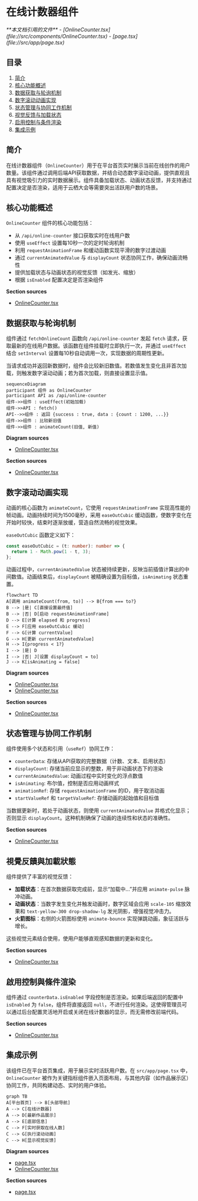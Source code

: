 # 在线计数器组件

<cite>
**本文档引用的文件**  
- [OnlineCounter.tsx](file://src/components/OnlineCounter.tsx)
- [page.tsx](file://src/app/page.tsx)
</cite>

## 目录
1. [简介](#简介)
2. [核心功能概述](#核心功能概述)
3. [数据获取与轮询机制](#数据获取与轮询机制)
4. [数字滚动动画实现](#数字滚动动画实现)
5. [状态管理与协同工作机制](#状态管理与协同工作机制)
6. [视觉反馈与加载状态](#视觉反馈与加载状态)
7. [启用控制与条件渲染](#启用控制与条件渲染)
8. [集成示例](#集成示例)

## 简介
在线计数器组件（`OnlineCounter`）用于在平台首页实时展示当前在线创作的用户数量。该组件通过调用后端API获取数据，并结合动态数字滚动动画，提供直观且具有视觉吸引力的实时数据展示。组件具备加载状态、动画状态反馈，并支持通过配置决定是否渲染，适用于云栖大会等需要突出活跃用户数的场景。

## 核心功能概述
`OnlineCounter` 组件的核心功能包括：
- 从 `/api/online-counter` 接口获取实时在线用户数
- 使用 `useEffect` 设置每10秒一次的定时轮询机制
- 利用 `requestAnimationFrame` 和缓动函数实现平滑的数字过渡动画
- 通过 `currentAnimatedValue` 与 `displayCount` 状态协同工作，确保动画流畅性
- 提供加载状态与动画状态的视觉反馈（如发光、缩放）
- 根据 `isEnabled` 配置决定是否渲染组件

**Section sources**  
- [OnlineCounter.tsx](file://src/components/OnlineCounter.tsx#L15-L157)

## 数据获取与轮询机制
组件通过 `fetchOnlineCount` 函数向 `/api/online-counter` 发起 `fetch` 请求，获取最新的在线用户数据。该函数在组件挂载时立即执行一次，并通过 `useEffect` 结合 `setInterval` 设置每10秒自动调用一次，实现数据的周期性更新。

当请求成功并返回新数据时，组件会比较新旧数值。若数值发生变化且非首次加载，则触发数字滚动动画；若为首次加载，则直接设置显示值。

```mermaid
sequenceDiagram
participant 组件 as OnlineCounter
participant API as /api/online-counter
组件->>组件 : useEffect(初始加载)
组件->>API : fetch()
API-->>组件 : 返回 {success : true, data : {count : 1200, ...}}
组件->>组件 : 比较新旧值
组件->>组件 : animateCount(旧值, 新值)
```

**Diagram sources**  
- [OnlineCounter.tsx](file://src/components/OnlineCounter.tsx#L90-L115)

**Section sources**  
- [OnlineCounter.tsx](file://src/components/OnlineCounter.tsx#L90-L115)

## 数字滚动动画实现
动画的核心函数为 `animateCount`，它使用 `requestAnimationFrame` 实现高性能的帧动画。动画持续时间为1500毫秒，采用 `easeOutCubic` 缓动函数，使数字变化在开始时较快，结束时逐渐放缓，营造自然流畅的视觉效果。

`easeOutCubic` 函数定义如下：
```ts
const easeOutCubic = (t: number): number => {
  return 1 - Math.pow(1 - t, 3);
};
```

动画过程中，`currentAnimatedValue` 状态被持续更新，反映当前插值计算出的中间数值。动画结束后，`displayCount` 被精确设置为目标值，`isAnimating` 状态重置。

```mermaid
flowchart TD
A[调用 animateCount(from, to)] --> B{from === to?}
B --> |是| C[直接设置最终值]
B --> |否| D[启动 requestAnimationFrame]
D --> E[计算 elapsed 和 progress]
E --> F[应用 easeOutCubic 缓动]
F --> G[计算 currentValue]
G --> H[更新 currentAnimatedValue]
H --> I{progress < 1?}
I --> |是| D
I --> |否| J[设置 displayCount = to]
J --> K[isAnimating = false]
```

**Diagram sources**  
- [OnlineCounter.tsx](file://src/components/OnlineCounter.tsx#L41-L87)
- [OnlineCounter.tsx](file://src/components/OnlineCounter.tsx#L31-L33)

**Section sources**  
- [OnlineCounter.tsx](file://src/components/OnlineCounter.tsx#L41-L87)

## 状态管理与协同工作机制
组件使用多个状态和引用（`useRef`）协同工作：
- `counterData`: 存储从API获取的完整数据（计数、文本、启用状态）
- `displayCount`: 存储当前应显示的整数，用于非动画状态下的渲染
- `currentAnimatedValue`: 动画过程中实时变化的浮点数值
- `isAnimating`: 布尔值，控制是否应用动画样式
- `animationRef`: 存储 `requestAnimationFrame` 的ID，用于取消动画
- `startValueRef` 和 `targetValueRef`: 存储动画的起始值和目标值

当数据更新时，若处于动画状态，则使用 `currentAnimatedValue` 并格式化显示；否则显示 `displayCount`。这种机制确保了动画的连续性和状态的准确性。

**Section sources**  
- [OnlineCounter.tsx](file://src/components/OnlineCounter.tsx#L15-L157)

## 視覺反饋與加載狀態
组件提供了丰富的视觉反馈：
- **加载状态**：在首次数据获取完成前，显示“加载中...”并应用 `animate-pulse` 脉冲动画。
- **动画状态**：当数字发生变化并触发动画时，数字区域会应用 `scale-105` 缩放效果和 `text-yellow-300 drop-shadow-lg` 发光阴影，增强视觉冲击力。
- **火箭图标**：右侧的火箭图标使用 `animate-bounce` 实现弹跳动画，象征活跃与增长。

这些视觉元素结合使用，使用户能够直观感知数据的更新和变化。

**Section sources**  
- [OnlineCounter.tsx](file://src/components/OnlineCounter.tsx#L140-L155)

## 啟用控制與條件渲染
组件通过 `counterData.isEnabled` 字段控制是否渲染。如果后端返回的配置中 `isEnabled` 为 `false`，组件将直接返回 `null`，不进行任何渲染。这使得管理员可以通过后台配置灵活地开启或关闭在线计数器的显示，而无需修改前端代码。

**Section sources**  
- [OnlineCounter.tsx](file://src/components/OnlineCounter.tsx#L138-L140)

## 集成示例
该组件已在平台首页集成，用于展示实时活跃用户数。在 `src/app/page.tsx` 中，`OnlineCounter` 被作为关键指标组件嵌入页面布局，与其他内容（如作品展示区）协同工作，共同构建动态、实时的用户体验。

```mermaid
graph TB
A[平台首页] --> B[头部导航]
A --> C[在线计数器]
A --> D[最新作品展示]
A --> E[底部信息]
C --> F[实时获取在线人数]
C --> G[执行滚动动画]
C --> H[显示视觉反馈]
```

**Diagram sources**  
- [page.tsx](file://src/app/page.tsx#L69-L122)
- [OnlineCounter.tsx](file://src/components/OnlineCounter.tsx#L15-L157)

**Section sources**  
- [page.tsx](file://src/app/page.tsx#L69-L122)